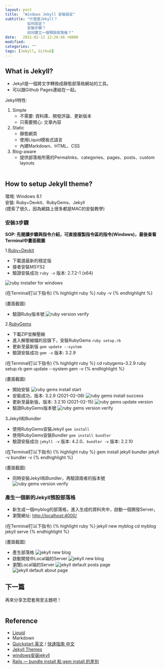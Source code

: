 ```yaml
---
layout: post
title:  "Windows Jekyll 安裝設定"
subtitle: "什麼是Jekyll？
          如何設定？
          安裝步驟？
          如何建立一個預設部落格？"
date:   2021-02-12 12:26:46 +0800
modified: 
categories: ""
tags: [Jekyll, Github]
---
```


## What is Jekyll?

- Jekyll是一個將文字轉換成靜態部落格網站的工具。
- 可以跟Github Pages連結在一起。

Jekyll特性:
1. Simple
    - 不需要: 資料庫、開發評論、更新版本
    - 只需要關心: 文章內容
2. Static
    - 靜態網頁
    - 使用Liquid模板式語言
    - 內建Markdown、HTML、CSS
3. Blog-aware
    - 提供部落格所需的Permalinks、categories、pages、posts、custom layouts
<br><br>


## How to setup Jekyll theme?

<p class="message">
  環境: Windows 8.1<br>
  安裝: Ruby+Devkit、RubyGems、Jekyll<br>
  (摸索了很久，因為網路上很多都是MAC的安裝教學)<br>
</p>

### 安裝3步驟
  **SOP: 先閱讀步驟與指令介紹，可直接複製指令區的指令(Windows)，最後查看Terminal中畫面截圖**

1.<a href="https://rubyinstaller.org/downloads/">Ruby+Devkit</a>
  - 下載選最新的穩定版
  - 接者安裝MSYS2
  - 驗證安裝成功
    `ruby -v` 版本: 2.7.2-1 (x64)

![ruby installer for windows](/assets/images/jekyll-setup-ruby-installer-for-windows.jpg)

(在Terminal打以下指令)
{% highlight ruby %}
ruby -v
{% endhighlight %}

(畫面截圖)
  - 驗證Ruby版本號
![ruby version verify](/assets/images/jekyll-setup-ruby-ver.jpg)


2.<a href="https://rubygems.org/pages/download">RubyGems</a>
  - 下載ZIP並解壓縮
  - 進入解壓縮檔的目錄下，安裝RubyGems
    `ruby setup.rb`
  - 更新至最新版
    `gem update --system`
  - 驗證安裝成功
    `gem -v` 版本: 3.2.9

(在Terminal打以下指令)
{% highlight ruby %}
cd rubygems-3.2.9
ruby setup.rb
gem update --system
gem -v
{% endhighlight %}

(畫面截圖)
  - 開始安裝
![ruby gems install start](/assets/images/jekyll-setup-rubygems-install-start.jpg)
  - 安裝成功，版本: 3.2.9 (2021-02-08)
![ruby gems install success](/assets/images/jekyll-setup-rubygems-install-done.jpg)
  - 更新至最新版，版本: 3.2.10 (2021-02-15)
![ruby gems update version](/assets/images/jekyll-setup-rubygems-update.jpg)
  - 驗證RubyGems版本號
![ruby gems version verify](/assets/images/jekyll-setup-rubygems-ver.jpg)


3.Jekyll和Bundler
  - 使用RubyGems安裝Jekyll
    `gem install`
  - 使用RubyGems安裝Bundler
    `gem install bundler`
  - 驗證安裝成功
    `jekyll -v` 版本: 4.2.0、`bundler -v` 版本: 2.2.10

(在Terminal打以下指令)
{% highlight ruby %}
gem install jekyll bundler
jekyll -v
bundler -v
{% endhighlight %}

(畫面截圖)
  - 同時安裝Jekyll和Bundler，再驗證兩者的版本號
![ruby gems version verify](/assets/images/jekyll-setup-jekyll-and-bundler-install.jpg)


### 產生一個新的Jekyll預設部落格

- 新生成一個myblog的部落格，進入生成的資料夾中，啟動一個開發Server。
- 瀏覽網址: <a href="http://localhost:4000/">http://localhost:4000/</a>

(在Terminal打以下指令)
{% highlight ruby %}
jekyll new myblog
cd myblog
jekyll serve
{% endhighlight %}

(畫面截圖)
  - 產生部落格
![jekyll new blog](/assets/images/jekyll-setup-jekyll-myblog-new.jpg)
  - 啟動開發中Local端的Server
![jekyll new blog](/assets/images/jekyll-setup-jekyll-myblog-serve.jpg)
  - 瀏覽Local端的Server
![jekyll default posts page](/assets/images/jekyll-setup-jekyll-default-blog-posts.jpg)
![jekyll default about page](/assets/images/jekyll-setup-jekyll-default-blog-about.jpg)

## 下一篇
再來分享怎麼套用至主題吧！
<br><br>

## Reference
- <a href="https://docs.shopify.com/themes/liquid-basics">Liquid</a>
- <a herf="https://daringfireball.net/projects/markdown/">Markdown</a>
- <a href="https://jekyllrb.com/docs/">Quickstart 英文</a> / <a href="http://jekyllcn.com/docs/quickstart/">快速指南 中文</a>
- <a href="http://jekyllthemes.org/">Jekyll Themes</a>
- <a href="https://reurl.cc/g8Q12b">windows安装jekyll</a>
- <a href="https://reurl.cc/dVeA28">Rails — bundle install 和 gem install 的差別</a>